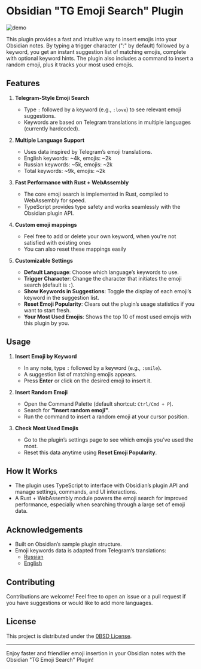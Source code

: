 # Obsidian "TG Emoji Search" Plugin

![demo](https://github.com/user-attachments/assets/22517d21-6493-430e-bd03-3b2cc6f41f1e)

This plugin provides a fast and intuitive way to insert emojis into your Obsidian notes. By typing a trigger character (":" by default) followed by a keyword, you get an instant suggestion list of matching emojis, complete with optional keyword hints. The plugin also includes a command to insert a random emoji, plus it tracks your most used emojis.

## Features

1. **Telegram-Style Emoji Search**  
   - Type `:` followed by a keyword (e.g., `:love`) to see relevant emoji suggestions.
   - Keywords are based on Telegram translations in multiple languages (currently hardcoded).

2. **Multiple Language Support**  
   - Uses data inspired by Telegram’s emoji translations.
   - English keywords: ~4k, emojis: ~2k
   - Russian keywords: ~5k, emojis: ~2k
   - Total keywords: ~9k, emojis: ~2k

3. **Fast Performance with Rust + WebAssembly**  
   - The core emoji search is implemented in Rust, compiled to WebAssembly for speed.
   - TypeScript provides type safety and works seamlessly with the Obsidian plugin API.

4. **Custom emoji mappings**
   - Feel free to add or delete your own keyword, when you're not satisfied with existing ones
   - You can also reset these mappings easily

5. **Customizable Settings**  
   - **Default Language**: Choose which language’s keywords to use.
   - **Trigger Character**: Change the character that initiates the emoji search (default is `:`).
   - **Show Keywords in Suggestions**: Toggle the display of each emoji’s keyword in the suggestion list.
   - **Reset Emoji Popularity**: Clears out the plugin’s usage statistics if you want to start fresh.
   - **Your Most Used Emojis**: Shows the top 10 of most used emojis with this plugin by you.

## Usage

1. **Insert Emoji by Keyword**  
   - In any note, type `:` followed by a keyword (e.g., `:smile`).
   - A suggestion list of matching emojis appears.  
   - Press **Enter** or click on the desired emoji to insert it.

2. **Insert Random Emoji**  
   - Open the Command Palette (default shortcut: `Ctrl/Cmd + P`).
   - Search for **"Insert random emoji"**.
   - Run the command to insert a random emoji at your cursor position.

3. **Check Most Used Emojis**  
   - Go to the plugin’s settings page to see which emojis you’ve used the most.
   - Reset this data anytime using **Reset Emoji Popularity**.

## How It Works

- The plugin uses TypeScript to interface with Obsidian’s plugin API and manage settings, commands, and UI interactions.
- A Rust + WebAssembly module powers the emoji search for improved performance, especially when searching through a large set of emoji data.

## Acknowledgements

- Built on Obsidian’s sample plugin structure.
- Emoji keywords data is adapted from Telegram’s translations:
  - [Russian](https://translations.telegram.org/ru/emoji)  
  - [English](https://translations.telegram.org/en/emoji)

## Contributing

Contributions are welcome! Feel free to open an issue or a pull request if you have suggestions or would like to add more languages.

## License

This project is distributed under the [0BSD License](LICENSE).

---

Enjoy faster and friendlier emoji insertion in your Obsidian notes with the Obsidian "TG Emoji Search" Plugin!
